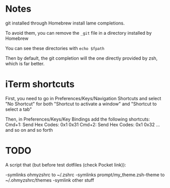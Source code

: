 Notes
=====

git installed through Homebrew install lame completions.

To avoid them, you can remove the `_git` file in a directory installed by Homebrew

You can see these directories with `echo $fpath`

Then by default, the git completion will the one directly provided by zsh, which
is far better.

iTerm shortcuts
===============

First, you need to go in Preferences/Keys/Navigation Shortcuts
and select "No Shortcut" for both
"Shortcut to activate a window" and "Shortcut to select a tab"

Then, in Preferences/Keys/Key Bindings add the following shortcuts:
Cmd+1: Send Hex Codes: 0x1 0x31
Cmd+2: Send Hex Codes: 0x1 0x32
... and so on and so forth

TODO
====

A script that (but before test dotfiles (check Pocket link)):

-symlinks ohmyzshrc to ~/.zshrc
-symlinks prompt/my_theme.zsh-theme to ~/.ohmyzshrc/themes
-symlink other stuff

